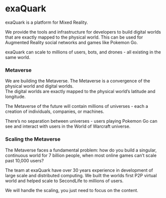 # exaQuark

exaQuark is a platform for Mixed Reality.

We provide the tools and infrastructure for developers to build digital worlds that are exactly mapped to the physical world. This can be used for Augmented Reality social networks and games like Pokemon Go.

exaQuark can scale to millions of users, bots, and drones - all existing in the same world. 

### Metaverse

We are building the Metaverse. The Metaverse is a convergence of the physical world and digital worlds.  
The digital worlds are exactly mapped to the physical world’s latitude and longitude.

The Metaverse of the future will contain millions of universes - each a creation of individuals, companies, or machines.

There’s no separation between universes - users playing Pokemon Go can see and interact with users in the World of Warcraft universe.

### Scaling the Metaverse

The Metaverse faces a fundamental problem: how do you build a singular, continuous world for 7 billion people, when most online games can’t scale past 10,000 users?

The team at exaQuark have over 30 years experience in development of large scale and distributed computing. We built the worlds first P2P virtual world and helped scale to SecondLife to millions of users.

We will handle the scaling, you just need to focus on the content.

